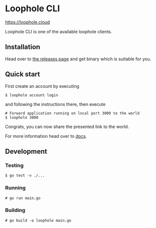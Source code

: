 # Loophole CLI

https://loophole.cloud

Loophole CLI is one of the available loophole clients.

## Installation

Head over to [the releases page](https://github.com/loophole/cli/releases/latest) and get binary which is suitable for you.

## Quick start

First create an account by executing

```
$ loophole account login
```

and following the instructions there, then execute

```
# Forward application running on local port 3000 to the world
$ loophole 3000
```

Congrats, you can now share the presented link to the world.

For more information head over to [docs](https://loophole.cloud/docs/).


## Development

### Testing

```
$ go test -v ./...
```

### Running

```
# go run main.go
```

### Building

```
# go build -o loophole main.go
```